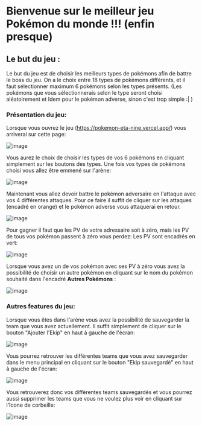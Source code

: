 # Bienvenue sur le meilleur jeu Pokémon du monde !!! (enfin presque)

## Le but du jeu :
Le but du jeu est de choisir les meilleurs types de pokémons afin de battre le boss du jeu. On a le choix entre 18 types de pokémons différents, et il faut sélectionner maximum 6 pokémons selon les types présents. (Les pokémons que vous sélectionnerais selon le type seront choisi aléatoirement et Idem pour le pokémon adverse, sinon c'est trop simple :| ) 

### Présentation du jeu:
Lorsque vous ouvrez le jeu (https://pokemon-eta-nine.vercel.app/) vous arriverai sur cette page:

![image](https://github.com/BaptisteMathon/POKEMON/assets/103061783/1e1ab5d9-02ec-4927-8402-26ef6a44c6bc)

Vous aurez le choix de choisir les types de vos 6 pokémons en cliquant simplement sur les boutons des types.
Une fois vos types de pokémons choisi vous allez être emmené sur l'arène:

![image](https://github.com/BaptisteMathon/POKEMON/assets/103061783/24387557-891f-4520-a807-d1e0f70440d9)

Maintenant vous allez devoir battre le pokémon adversaire en l'attaque avec vos 4 différentes attaques. 
Pour ce faire il suffit de cliquer sur les attaques (encadré en orange) et le pokémon adverse vous attaquerai en retour.

![image](https://github.com/BaptisteMathon/POKEMON/assets/103061783/9c67f60b-e4df-4700-b1cb-7c096c1c020f)

Pour gagner il faut que les PV de votre adressaire soit à zéro, mais les PV de tous vos pokémon passent à zéro vous perdez: 
Les PV sont encadrés en vert:

![image](https://github.com/BaptisteMathon/POKEMON/assets/103061783/7bae4ae0-2ba5-42b5-8ae2-19329245fe05)

Lorsque vous avez un de vos pokémon avec ses PV à zéro vous avez la possibilité de choisir un autre pokémon en cliquant sur le nom du pokémon souhaité dans l'encadré **Autres Pokémons** :

![image](https://github.com/BaptisteMathon/POKEMON/assets/103061783/ad7b8770-75ac-41f0-9ed4-5ef80ac105ad)

### Autres features du jeu:

Lorsque vous êtes dans l'arène vous avez la possibilité de sauvegarder la team que vous avez actuellement.
Il suffit simplement de cliquer sur le bouton "Ajouter l'Ekip" en haut à gauche de l'écran:

![image](https://github.com/BaptisteMathon/POKEMON/assets/103061783/e5428602-95ed-40e1-8570-64e430d4f4e4)

Vous pourrez retrouver les différentes teams que vous avez sauvegarder dans le menu principal en cliquant sur le bouton "Ekip sauvegardé" en haut à gauche de l'écran:

![image](https://github.com/BaptisteMathon/POKEMON/assets/103061783/ea6b242f-d310-4fcc-8c28-c143b6c86248)

Vous retrouverez donc vos différentes teams sauvegardés et vous pourrez aussi supprimer les teams que vous ne voulez plus voir en cliquant sur l'îcone de corbeille:

![image](https://github.com/BaptisteMathon/POKEMON/assets/103061783/480b6341-9036-4273-b043-991beeb85bd0)

